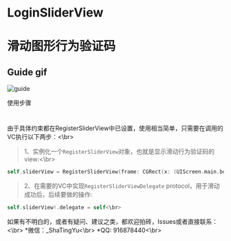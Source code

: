 # LoginSliderView
滑动图形行为验证码
========
Guide gif
----
![guide](https://github.com/TestEngineerFish/LoginSliderView/blob/master/SliderView.gif)

使用步骤
#
由于具体约束都在RegisterSliderView中已设置，使用相当简单，只需要在调用的VC执行以下两步：<\br>

>1、实例化一个`RegisterSliderView`对象，也就是显示滑动行为验证码的view:<\br>

>>
```swift
self.sliderView = RegisterSliderView(frame: CGRect(x: (UIScreen.main.bounds.width - self.viewWidth) / 2 , y: (UIScreen.main.bounds.height - self.viewHeight) / 2, width: self.viewWidth, height: self.viewHeight))<\br>
```
>2、在需要的VC中实现`RegisterSliderViewDelegate` protocol，用于滑动成功后，后续要做的操作:</br>
>>
```swift
self.sliderView!.delegate = self<\br>
```
如果有不明白的，或者有疑问、建议之类，都欢迎拍砖，Issues或者直接联系：<\br>
*微信：_ShaTingYu<\br>
*QQ: 916878440<\br>
